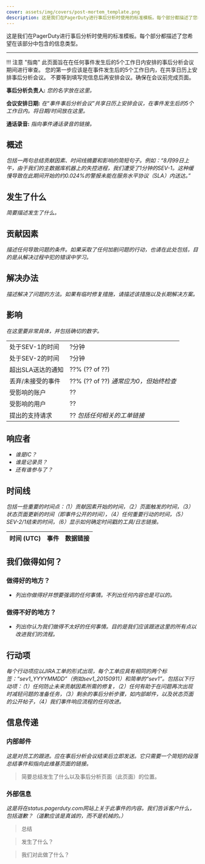 ```yaml
---
cover: assets/img/covers/post-mortem_template.png
description: 这是我们在PagerDuty进行事后分析时使用的标准模板。每个部分都描述了您希望在该部分中包含的信息类型。
---
```

这是我们在PagerDuty进行事后分析时使用的标准模板。每个部分都描述了您希望在该部分中包含的信息类型。

---

!!! 注意 "指南"
    此页面旨在在任何事件发生后的5个工作日内安排的事后分析会议期间进行审查。
    您的第一步应该是在事件发生后的5个工作日内，在共享日历上安排事后分析会议。
    不要等到填写完信息后再安排会议。确保在会议前完成页面。

**事后分析负责人:** _您的名字放在这里。_

**会议安排日期:** _在“事件事后分析会议”共享日历上安排会议，在事件发生后的5个工作日内。将日期/时间放在这里。_

**通话录音:** _指向事件通话录音的链接。_

## 概述
_包括一两句总结贡献因素、时间线摘要和影响的简短句子。例如：“8月99日上午，由于我们的主数据库机器上的失控进程，我们遭受了1分钟的SEV-1。这种缓慢导致在此期间开始的约0.024%的警报未能在服务水平协议（SLA）内送达。”_

## 发生了什么
_简要描述发生了什么。_

## 贡献因素
_描述任何导致问题的条件。如果采取了任何加剧问题的行动，也请在此处包括，目的是从解决过程中犯的错误中学习。_

## 解决办法
_描述解决了问题的方法。如果有临时修复措施，请描述该措施以及长期解决方案。_

## 影响
_在这里要非常具体，并包括确切的数字。_

| | |
|-|-|
| 处于SEV-1的时间 | ?分钟 |
| 处于SEV-2的时间 | ?分钟 |
| 超出SLA送达的通知 | ??% (?? of ??) |
| 丢弃/未接受的事件 | ??% (?? of ??) _通常应为0，但始终检查_ |
| 受影响的账户 | ?? |
| 受影响的用户 | ?? |
| 提出的支持请求 | ?? _包括任何相关的工单链接_ |

## 响应者

* _谁是IC？_
* _谁是记录员？_
* _还有谁参与了？_

## 时间线
_包括一些重要的时间点：（1）贡献因素开始的时间，（2）页面触发的时间，（3）状态页面更新的时间（即事件公开的时间），（4）任何重要行动的时间，（5）SEV-2/1结束的时间，（6）显示如何确定时间戳的工具/日志链接。_

| 时间 (UTC) | 事件 | 数据链接 |
| ---------- | ----- | --------- |

## 我们做得如何？

### 做得好的地方？

* _列出你做得好并想要强调的任何事情。不列出任何内容也是可以的。_

### 做得不好的地方？

* _列出你认为我们做得不太好的任何事情。目的是我们应该跟进这里的所有点以改进我们的流程。_

## 行动项
_每个行动项应以JIRA工单的形式出现，每个工单应具有相同的两个标签：“sev1_YYYYMMDD”（例如sev1_20150911）和简单的“sev1”。包括以下行动项：（1）任何防止未来贡献因素所需的修复，（2）任何有助于在问题再次出现时减轻问题的准备任务，（3）剩余的事后分析步骤，如内部邮件，以及状态页面的公开帖子，（4）我们事件响应流程的任何改进。_

## 信息传递

### 内部邮件
_这是对员工的跟进。应在事后分析会议结束后立即发送。它只需要一个简短的段落总结事件和指向此维基页面的链接。_

> 简要总结发生了什么以及事后分析页面（此页面）的位置。

### 外部信息
_这是将在status.pagerduty.com网站上关于此事件的内容。我们告诉客户什么，包括道歉？（道歉应该是真诚的，而不是机械的。）_

> 总结

> 发生了什么？

> 我们对此做了什么？